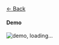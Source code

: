 [<- Back](https://github.com/fcole90/handsketch)

#### Demo
![demo, loading...](https://user-images.githubusercontent.com/1292230/69498740-ed578880-0ef3-11ea-9ac7-bb08d438fdaa.gif)

